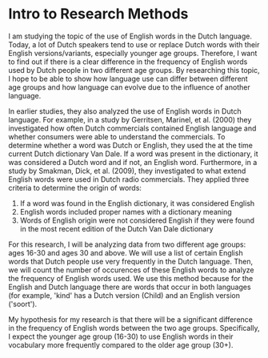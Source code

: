 # Intro to Research Methods

I am studying the topic of the use of English words in the Dutch language. Today, a lot of Dutch speakers tend to use or replace Dutch words with their English versions/variants, especially younger age groups. Therefore, I want to find out if there is a clear difference in the frequency of English words used by Dutch people in two different age groups. By researching this topic, I hope to be able to show how language use can differ between different age groups and how language can evolve due to the influence of another language.

In earlier studies, they also analyzed the use of English words in Dutch language. For example, in a study by Gerritsen, Marinel, et al. (2000) they investigated how often Dutch commercials contained English language and whether consumers were able to understand the commercials. To determine whether a word was Dutch or English, they used the at the time current Dutch dictionary Van Dale. If a word was present in the dictionary, it was considered a Dutch word and if not, an English word. Furthermore, in a study by Smakman, Dick, et al. (2009), they investigated to what extend English words were used in Dutch radio commercials. They applied three criteria to determine the origin of words: 

1. If a word was found in the English dictionary, it was considered English
2. English words included proper names with a dictionary meaning
3. Words of English origin were not considered English if they were found in the most recent edition of the Dutch Van Dale dictionary

For this research, I will be analyzing data from two different age groups: ages 16-30 and ages 30 and above. We will use a list of certain English words that Dutch people use very frequently in the Dutch language. Then, we will count the number of occurences of these English words to analyze the frequency of English words used. We use this method because for the English and Dutch language there are words that occur in both languages (for example, 'kind' has a Dutch version (Child) and an English version ('soort'). 

My hypothesis for my research is that there will be a significant difference in the frequency of English words between the two age groups. Specifically, I expect the younger age group (16-30) to use English words in their vocabulary more frequently compared to the older age group (30+).
